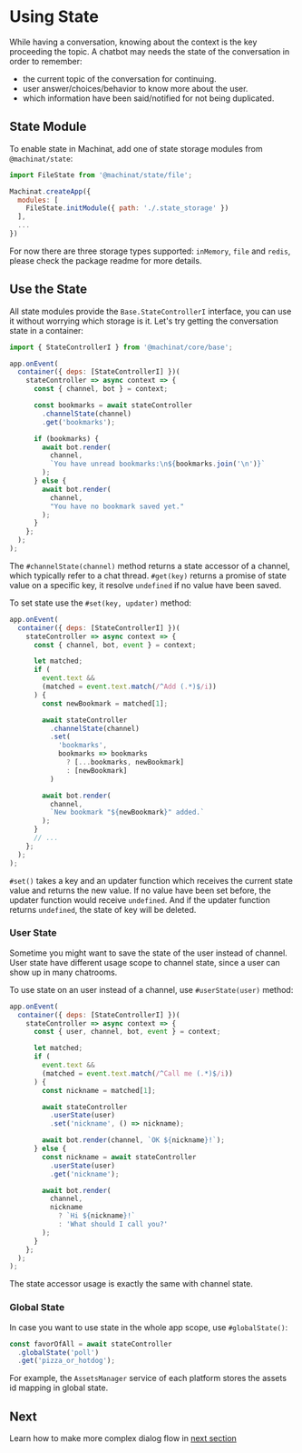 # Using State

While having a conversation, knowing about the context is the key proceeding the topic. A chatbot may needs the state of the conversation in order to remember:

- the current topic of the conversation for continuing.
- user answer/choices/behavior to know more about the user.
- which information have been said/notified for not being duplicated.

## State Module

To enable state in Machinat, add one of state storage modules from `@machinat/state`:

```js
import FileState from '@machinat/state/file';

Machinat.createApp({
  modules: [
    FileState.initModule({ path: './.state_storage' })
  ],
  ...
})
```

For now there are three storage types supported: `inMemory`, `file` and `redis`, please check the package readme for more details.

## Use the State

All state modules provide the `Base.StateControllerI` interface, you can use it without worrying which storage is it. Let's try getting the conversation state in a container:

```js
import { StateControllerI } from '@machinat/core/base';

app.onEvent(
  container({ deps: [StateControllerI] })(
    stateController => async context => {
      const { channel, bot } = context;

      const bookmarks = await stateController
        .channelState(channel)
        .get('bookmarks');

      if (bookmarks) {
        await bot.render(
          channel,
          `You have unread bookmarks:\n${bookmarks.join('\n')}`
        );
      } else {
        await bot.render(
          channel,
          "You have no bookmark saved yet."
        );
      }
    };
  );
);
```

The `#channelState(channel)` method returns a state accessor of a channel, which typically refer to a chat thread. `#get(key)` returns a promise of state value on a specific key, it resolve `undefined` if no value have been saved.

To set state use the `#set(key, updater)` method:

```js
app.onEvent(
  container({ deps: [StateControllerI] })(
    stateController => async context => {
      const { channel, bot, event } = context;

      let matched;
      if (
        event.text &&
        (matched = event.text.match(/^Add (.*)$/i))
      ) {
        const newBookmark = matched[1];

        await stateController
          .channelState(channel)
          .set(
            'bookmarks',
            bookmarks => bookmarks
              ? [...bookmarks, newBookmark]
              : [newBookmark]
          )

        await bot.render(
          channel,
          `New bookmark "${newBookmark}" added.`
        );
      }
      // ...
    };
  );
);
```

`#set()` takes a key and an updater function which receives the current state value and returns the new value. If no value have been set before, the updater function would receive `undefined`. And if the updater function returns `undefined`, the state of key will be deleted.

### User State

Sometime you might want to save the state of the user instead of channel. User state have different usage scope to channel state, since a user can show up in many chatrooms.

To use state on an user instead of a channel, use `#userState(user)` method:

```js
app.onEvent(
  container({ deps: [StateControllerI] })(
    stateController => async context => {
      const { user, channel, bot, event } = context;

      let matched;
      if (
        event.text &&
        (matched = event.text.match(/^Call me (.*)$/i))
      ) {
        const nickname = matched[1];

        await stateController
          .userState(user)
          .set('nickname', () => nickname);

        await bot.render(channel, `OK ${nickname}!`);
      } else {
        const nickname = await stateController
          .userState(user)
          .get('nickname');

        await bot.render(
          channel,
          nickname
            ? `Hi ${nickname}!`
            : 'What should I call you?'
        );
      }
    };
  );
);
```

The state accessor usage is exactly the same with channel state.

### Global State

In case you want to use state in the whole app scope, use `#globalState()`:

```js
const favorOfAll = await stateController
  .globalState('poll')
  .get('pizza_or_hotdog');
```

For example, the `AssetsManager` service of each platform stores the assets id mapping in global state.

## Next

Learn how to make more complex dialog flow in [next section](staged-dialog.md)
